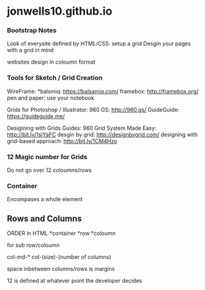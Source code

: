 # jonwells10.github.io

### Bootstrap Notes

Look of everysite defined by HTML/CSS: setup a grid
Desgin your pages with a grid in mind

websites design in coloumn format

### Tools for Sketch / Grid Creation 
WireFrame: 
    *balsmiq: https://balsamiq.com/
    framebox: http://framebox.org/
    pen and paper: use your notebook

Grids for  Photoshop / Illustrator:
960 GS: http://960.gs/
GuideGuide: https://guideguide.me/

Desigining with Grids Guides:
960 Grid System Made Easy: http://bit.ly/1sjYaFC
desgin by grid: http://designbygrid.com/
designing with grid-based approach: http://bit.ly/1CM4Hzo

### 12 Magic number for Grids

Do not go over 12 coloumns/rows

### Container
Encompases a whole element 

## Rows and Columns
ORDER in HTML
*container
*row
*coloumn 
<div class="container">
            <div class="row">
                    <div class="col-md-2">
                        <div class="row"> for sub row/coloumn
                            <div class="col-md-2">


col-md-*   col-(size)-(number of columns)

space inbetween columns/rows is margins

12 is defined at whatever point the developer decides 


